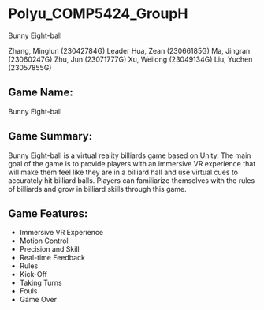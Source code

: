 # Polyu_COMP5424_GroupH
Bunny Eight-ball

Zhang, Minglun (23042784G) Leader
Hua, Zean (23066185G)
Ma, Jingran (23060247G)
Zhu, Jun (23071777G)
Xu, Weilong (23049134G)
Liu, Yuchen (23057855G)

## Game Name: 
Bunny Eight-ball

## Game Summary:
Bunny Eight-ball is a virtual reality billiards game based on Unity. The main goal of the game is to provide players with an immersive VR experience that will make them feel like they are in a billiard hall and use virtual cues to accurately hit billiard balls. Players can familiarize themselves with the rules of billiards and grow in billiard skills through this game.

## Game Features:
* Immersive VR Experience
* Motion Control
* Precision and Skill
* Real-time Feedback
* Rules
* Kick-Off
* Taking Turns
* Fouls
* Game Over
